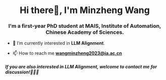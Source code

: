 <h1 align="center">Hi there👋, I'm Minzheng Wang</h1>
<h3 align="center">
  I'm a first-year PhD student at MAIS, Institute of Automation, Chinese Academy of Sciences.
</h3>

- 🔭 I’m currently interested in **LLM Alignment**.

- 📫 How to reach me **wangminzheng2023@ia.ac.cn**

<h5 align="left">If you are also interested in LLM Alignment, welcome to contact me for discussion!🥰🥰🥰</h5>
<p align="left">
</p>

